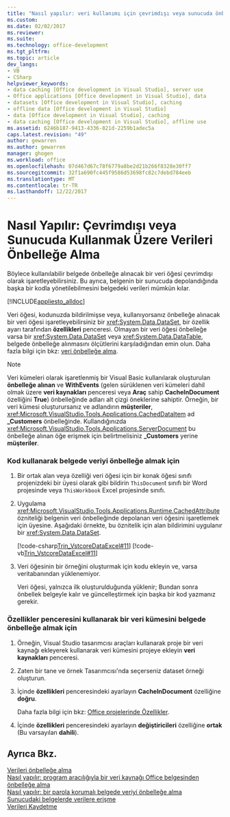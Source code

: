 ```yaml
---
title: "Nasıl yapılır: veri kullanımı için çevrimdışı veya sunucuda önbelleğe | Microsoft Docs"
ms.custom: 
ms.date: 02/02/2017
ms.reviewer: 
ms.suite: 
ms.technology: office-development
ms.tgt_pltfrm: 
ms.topic: article
dev_langs:
- VB
- CSharp
helpviewer_keywords:
- data caching [Office development in Visual Studio], server use
- Office applications [Office development in Visual Studio], data
- datasets [Office development in Visual Studio], caching
- offline data [Office development in Visual Studio]
- data [Office development in Visual Studio], caching
- data caching [Office development in Visual Studio], offline use
ms.assetid: 6246b187-9413-4336-821d-2259b1adec5a
caps.latest.revision: "49"
author: gewarren
ms.author: gewarren
manager: ghogen
ms.workload: office
ms.openlocfilehash: 07d467d67c78f6779a8be2d21b266f8328e30ff7
ms.sourcegitcommit: 32f1a690fc445f9586d53698fc82c7debd784eeb
ms.translationtype: MT
ms.contentlocale: tr-TR
ms.lasthandoff: 12/22/2017
---
```

# <a name="how-to-cache-data-for-use-offline-or-on-a-server"></a>Nasıl Yapılır: Çevrimdışı veya Sunucuda Kullanmak Üzere Verileri Önbelleğe Alma
  Böylece kullanılabilir belgede önbelleğe alınacak bir veri öğesi çevrimdışı olarak işaretleyebilirsiniz. Bu ayrıca, belgenin bir sunucuda depolandığında başka bir kodla yönetilebilmesini belgedeki verileri mümkün kılar.  
  
 [!INCLUDE[appliesto_alldoc](../vsto/includes/appliesto-alldoc-md.md)]  
  
 Veri öğesi, kodunuzda bildirilmişse veya, kullanıyorsanız önbelleğe alınacak bir veri öğesi işaretleyebilirsiniz bir <xref:System.Data.DataSet>, bir özellik ayarı tarafından **özellikleri** penceresi. Olmayan bir veri öğesi önbelleğe varsa bir <xref:System.Data.DataSet> veya <xref:System.Data.DataTable>, belgede önbelleğe alınmasını ölçütlerini karşıladığından emin olun. Daha fazla bilgi için bkz: [veri önbelleğe alma](../vsto/caching-data.md).  
  
> [!NOTE]  
>  Veri kümeleri olarak işaretlenmiş bir Visual Basic kullanılarak oluşturulan **önbelleğe alınan** ve **WithEvents** (gelen sürüklenen veri kümeleri dahil olmak üzere **veri kaynakları** penceresi veya **Araç** sahip **CacheInDocument** özelliğini **True**) önbelleğinde adları alt çizgi öneklerine sahiptir. Örneğin, bir veri kümesi oluşturursanız ve adlandırın **müşteriler**, <xref:Microsoft.VisualStudio.Tools.Applications.CachedDataItem> ad **_Customers** önbelleğinde. Kullandığınızda <xref:Microsoft.VisualStudio.Tools.Applications.ServerDocument> bu önbelleğe alınan öğe erişmek için belirtmelisiniz **_Customers** yerine **müşteriler**.  
  
### <a name="to-cache-data-in-the-document-using-code"></a>Kod kullanarak belgede veriyi önbelleğe almak için  
  
1.  Bir ortak alan veya özelliği veri öğesi için bir konak öğesi sınıfı projenizdeki bir üyesi olarak gibi bildirin `ThisDocumen`t sınıfı bir Word projesinde veya `ThisWorkbook` Excel projesinde sınıfı.  
  
2.  Uygulama <xref:Microsoft.VisualStudio.Tools.Applications.Runtime.CachedAttribute> özniteliği belgenin veri önbelleğinde depolanan veri öğesini işaretlemek için üyesine. Aşağıdaki örnekte, bu öznitelik için alan bildirimini uygulanır bir <xref:System.Data.DataSet>.  
  
     [!code-csharp[Trin_VstcoreDataExcel#11](../vsto/codesnippet/CSharp/Trin_VstcoreDataExcelCS/Sheet1.cs#11)]
     [!code-vb[Trin_VstcoreDataExcel#11](../vsto/codesnippet/VisualBasic/Trin_VstcoreDataExcelVB/Sheet1.vb#11)]  
  
3.  Veri öğesinin bir örneğini oluşturmak için kodu ekleyin ve, varsa veritabanından yüklenemiyor.  
  
     Veri öğesi, yalnızca ilk oluşturulduğunda yüklenir; Bundan sonra önbellek belgeyle kalır ve güncelleştirmek için başka bir kod yazmanız gerekir.  
  
### <a name="to-cache-a-dataset-in-the-document-by-using-the-properties-window"></a>Özellikler penceresini kullanarak bir veri kümesini belgede önbelleğe almak için  
  
1.  Örneğin, Visual Studio tasarımcısı araçları kullanarak proje bir veri kaynağı ekleyerek kullanarak veri kümesini projeye ekleyin **veri kaynakları** penceresi.  
  
2.  Zaten bir tane ve örnek Tasarımcısı'nda seçerseniz dataset örneği oluşturun.  
  
3.  İçinde **özellikleri** penceresindeki ayarlayın **CacheInDocument** özelliğine **doğru**.  
  
     Daha fazla bilgi için bkz: [Office projelerinde Özellikler](../vsto/properties-in-office-projects.md).  
  
4.  İçinde **özellikleri** penceresindeki ayarlayın **değiştiricileri** özelliğine **ortak** (Bu varsayılan **dahili**).  
  
## <a name="see-also"></a>Ayrıca Bkz.  
 [Verileri önbelleğe alma](../vsto/caching-data.md)   
 [Nasıl yapılır: program aracılığıyla bir veri kaynağı Office belgesinden önbelleğe alma](../vsto/how-to-programmatically-cache-a-data-source-in-an-office-document.md)   
 [Nasıl yapılır: bir parola korumalı belgede veriyi önbelleğe alma](../vsto/how-to-cache-data-in-a-password-protected-document.md)   
 [Sunucudaki belgelerde verilere erişme](../vsto/accessing-data-in-documents-on-the-server.md)   
 [Verileri Kaydetme](/visualstudio/data-tools/saving-data)  
  
  